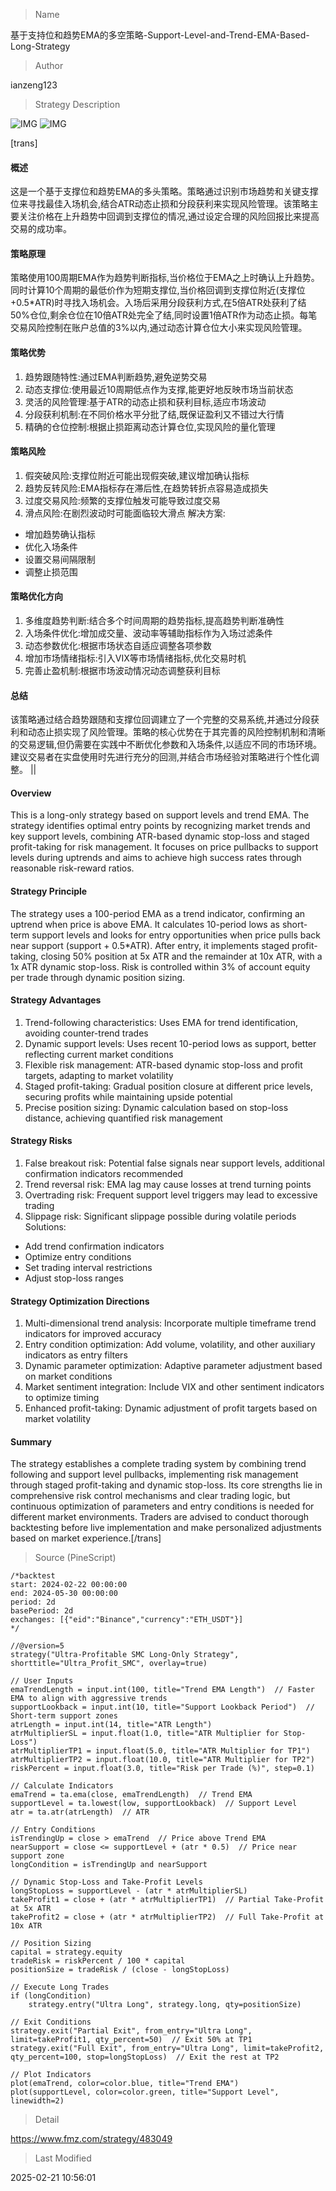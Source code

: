 
> Name

基于支持位和趋势EMA的多空策略-Support-Level-and-Trend-EMA-Based-Long-Strategy

> Author

ianzeng123

> Strategy Description

![IMG](https://www.fmz.com/upload/asset/2d8c8ee1ea8acb36b7324.png)
![IMG](https://www.fmz.com/upload/asset/2d8a8752e242d4969527d.png)




[trans]
#### 概述
这是一个基于支撑位和趋势EMA的多头策略。策略通过识别市场趋势和关键支撑位来寻找最佳入场机会,结合ATR动态止损和分段获利来实现风险管理。该策略主要关注价格在上升趋势中回调到支撑位的情况,通过设定合理的风险回报比来提高交易的成功率。

#### 策略原理
策略使用100周期EMA作为趋势判断指标,当价格位于EMA之上时确认上升趋势。同时计算10个周期的最低价作为短期支撑位,当价格回调到支撑位附近(支撑位+0.5*ATR)时寻找入场机会。入场后采用分段获利方式,在5倍ATR处获利了结50%仓位,剩余仓位在10倍ATR处完全了结,同时设置1倍ATR作为动态止损。每笔交易风险控制在账户总值的3%以内,通过动态计算仓位大小来实现风险管理。

#### 策略优势
1. 趋势跟随特性:通过EMA判断趋势,避免逆势交易
2. 动态支撑位:使用最近10周期低点作为支撑,能更好地反映市场当前状态
3. 灵活的风险管理:基于ATR的动态止损和获利目标,适应市场波动
4. 分段获利机制:在不同价格水平分批了结,既保证盈利又不错过大行情
5. 精确的仓位控制:根据止损距离动态计算仓位,实现风险的量化管理

#### 策略风险
1. 假突破风险:支撑位附近可能出现假突破,建议增加确认指标
2. 趋势反转风险:EMA指标存在滞后性,在趋势转折点容易造成损失
3. 过度交易风险:频繁的支撑位触发可能导致过度交易
4. 滑点风险:在剧烈波动时可能面临较大滑点
解决方案:
- 增加趋势确认指标
- 优化入场条件
- 设置交易间隔限制
- 调整止损范围

#### 策略优化方向
1. 多维度趋势判断:结合多个时间周期的趋势指标,提高趋势判断准确性
2. 入场条件优化:增加成交量、波动率等辅助指标作为入场过滤条件
3. 动态参数优化:根据市场状态自适应调整各项参数
4. 增加市场情绪指标:引入VIX等市场情绪指标,优化交易时机
5. 完善止盈机制:根据市场波动情况动态调整获利目标

#### 总结
该策略通过结合趋势跟随和支撑位回调建立了一个完整的交易系统,并通过分段获利和动态止损实现了风险管理。策略的核心优势在于其完善的风险控制机制和清晰的交易逻辑,但仍需要在实践中不断优化参数和入场条件,以适应不同的市场环境。建议交易者在实盘使用时先进行充分的回测,并结合市场经验对策略进行个性化调整。 || 

#### Overview
This is a long-only strategy based on support levels and trend EMA. The strategy identifies optimal entry points by recognizing market trends and key support levels, combining ATR-based dynamic stop-loss and staged profit-taking for risk management. It focuses on price pullbacks to support levels during uptrends and aims to achieve high success rates through reasonable risk-reward ratios.

#### Strategy Principle
The strategy uses a 100-period EMA as a trend indicator, confirming an uptrend when price is above EMA. It calculates 10-period lows as short-term support levels and looks for entry opportunities when price pulls back near support (support + 0.5*ATR). After entry, it implements staged profit-taking, closing 50% position at 5x ATR and the remainder at 10x ATR, with a 1x ATR dynamic stop-loss. Risk is controlled within 3% of account equity per trade through dynamic position sizing.

#### Strategy Advantages
1. Trend-following characteristics: Uses EMA for trend identification, avoiding counter-trend trades
2. Dynamic support levels: Uses recent 10-period lows as support, better reflecting current market conditions
3. Flexible risk management: ATR-based dynamic stop-loss and profit targets, adapting to market volatility
4. Staged profit-taking: Gradual position closure at different price levels, securing profits while maintaining upside potential
5. Precise position sizing: Dynamic calculation based on stop-loss distance, achieving quantified risk management

#### Strategy Risks
1. False breakout risk: Potential false signals near support levels, additional confirmation indicators recommended
2. Trend reversal risk: EMA lag may cause losses at trend turning points
3. Overtrading risk: Frequent support level triggers may lead to excessive trading
4. Slippage risk: Significant slippage possible during volatile periods
Solutions:
- Add trend confirmation indicators
- Optimize entry conditions
- Set trading interval restrictions
- Adjust stop-loss ranges

#### Strategy Optimization Directions
1. Multi-dimensional trend analysis: Incorporate multiple timeframe trend indicators for improved accuracy
2. Entry condition optimization: Add volume, volatility, and other auxiliary indicators as entry filters
3. Dynamic parameter optimization: Adaptive parameter adjustment based on market conditions
4. Market sentiment integration: Include VIX and other sentiment indicators to optimize timing
5. Enhanced profit-taking: Dynamic adjustment of profit targets based on market volatility

#### Summary
The strategy establishes a complete trading system by combining trend following and support level pullbacks, implementing risk management through staged profit-taking and dynamic stop-loss. Its core strengths lie in comprehensive risk control mechanisms and clear trading logic, but continuous optimization of parameters and entry conditions is needed for different market environments. Traders are advised to conduct thorough backtesting before live implementation and make personalized adjustments based on market experience.[/trans]



> Source (PineScript)

``` pinescript
/*backtest
start: 2024-02-22 00:00:00
end: 2024-05-30 00:00:00
period: 2d
basePeriod: 2d
exchanges: [{"eid":"Binance","currency":"ETH_USDT"}]
*/

//@version=5
strategy("Ultra-Profitable SMC Long-Only Strategy", shorttitle="Ultra_Profit_SMC", overlay=true)

// User Inputs
emaTrendLength = input.int(100, title="Trend EMA Length")  // Faster EMA to align with aggressive trends
supportLookback = input.int(10, title="Support Lookback Period")  // Short-term support zones
atrLength = input.int(14, title="ATR Length")
atrMultiplierSL = input.float(1.0, title="ATR Multiplier for Stop-Loss")
atrMultiplierTP1 = input.float(5.0, title="ATR Multiplier for TP1")
atrMultiplierTP2 = input.float(10.0, title="ATR Multiplier for TP2")
riskPercent = input.float(3.0, title="Risk per Trade (%)", step=0.1)

// Calculate Indicators
emaTrend = ta.ema(close, emaTrendLength)  // Trend EMA
supportLevel = ta.lowest(low, supportLookback)  // Support Level
atr = ta.atr(atrLength)  // ATR

// Entry Conditions
isTrendingUp = close > emaTrend  // Price above Trend EMA
nearSupport = close <= supportLevel + (atr * 0.5)  // Price near support zone
longCondition = isTrendingUp and nearSupport

// Dynamic Stop-Loss and Take-Profit Levels
longStopLoss = supportLevel - (atr * atrMultiplierSL)
takeProfit1 = close + (atr * atrMultiplierTP1)  // Partial Take-Profit at 5x ATR
takeProfit2 = close + (atr * atrMultiplierTP2)  // Full Take-Profit at 10x ATR

// Position Sizing
capital = strategy.equity
tradeRisk = riskPercent / 100 * capital
positionSize = tradeRisk / (close - longStopLoss)

// Execute Long Trades
if (longCondition)
    strategy.entry("Ultra Long", strategy.long, qty=positionSize)

// Exit Conditions
strategy.exit("Partial Exit", from_entry="Ultra Long", limit=takeProfit1, qty_percent=50)  // Exit 50% at TP1
strategy.exit("Full Exit", from_entry="Ultra Long", limit=takeProfit2, qty_percent=100, stop=longStopLoss)  // Exit the rest at TP2

// Plot Indicators
plot(emaTrend, color=color.blue, title="Trend EMA")
plot(supportLevel, color=color.green, title="Support Level", linewidth=2)

```

> Detail

https://www.fmz.com/strategy/483049

> Last Modified

2025-02-21 10:56:01
